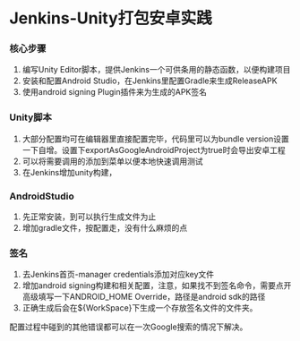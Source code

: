 # Jenkins-Unity打包安卓实践
### 核心步骤
1. 编写Unity Editor脚本，提供Jenkins一个可供条用的静态函数，以便构建项目
2. 安装和配置Android Studio，在Jenkins里配置Gradle来生成ReleaseAPK
3. 使用android signing Plugin插件来为生成的APK签名

### Unity脚本
1. 大部分配置均可在编辑器里直接配置完毕，代码里可以为bundle version设置一下自增。设置下exportAsGoogleAndroidProject为true时会导出安卓工程
2. 可以将需要调用的添加到菜单以便本地快速调用测试
3. 在Jenkins增加unity构建，

### AndroidStudio
1. 先正常安装，到可以执行生成文件为止
2. 增加gradle文件，按配置走，没有什么麻烦的点

### 签名
1. 去Jenkins首页-manager credentials添加对应key文件
2. 增加android signing构建和相关配置，注意，如果找不到签名命令，需要点开高级填写一下ANDROID_HOME Override，路径是android sdk的路径
3. 正确生成后会在${WorkSpace}下生成一个存放签名文件的文件夹。

配置过程中碰到的其他错误都可以在一次Google搜索的情况下解决。